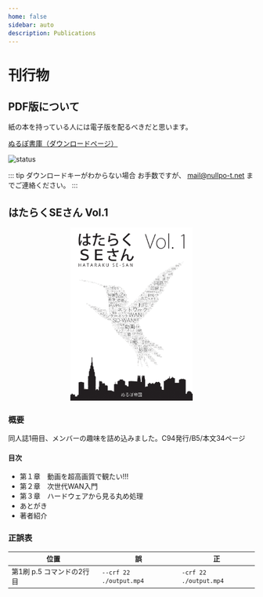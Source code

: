 ```yaml
---
home: false
sidebar: auto
description: Publications
---
```


# 刊行物

## PDF版について

紙の本を持っている人には電子版を配るべきだと思います。

[ぬるぽ書庫（ダウンロードページ）](http://dl.nullpo-t.net)

![status](https://img.shields.io/website-up-down-green-red/http/dl.nullpo-t.net.svg?label=status)

::: tip ダウンロードキーがわからない場合
お手数ですが、
[mail@nullpo-t.net](mailto:mail@nullpo-t.net)
までご連絡ください。
:::

## はたらくSEさん Vol.1

<center><img src="../hse1-cover.png" alt="hse1_cover" width="250px"/></center>

### 概要

同人誌1冊目、メンバーの趣味を詰め込みました。C94発行/B5/本文34ページ

#### 目次

- 第１章　動画を超高画質で観たい!!!
- 第２章　次世代WAN入門
- 第３章　ハードウェアから見る丸め処理
- あとがき
- 著者紹介

### 正誤表

| 位置                      | 誤                      | 正                     |
| ------------------------- | ----------------------- | ---------------------- |
| 第1刷 p.5 コマンドの2行目 | `--crf 22 ./output.mp4` | `-crf 22 ./output.mp4` |
